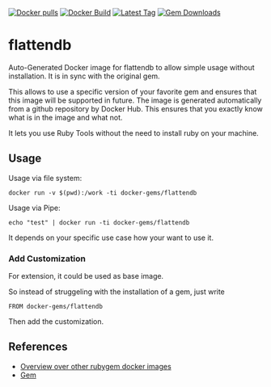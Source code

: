 [![Docker pulls](https://img.shields.io/docker/pulls/rubygem/flattendb.svg)](https://hub.docker.com/r/rubygem/flattendb/)
[![Docker Build](https://img.shields.io/docker/automated/rubygem/flattendb.svg)](https://hub.docker.com/r/rubygem/flattendb/)
[![Latest Tag](https://img.shields.io/github/tag/docker-rubygem/flattendb.svg)](https://hub.docker.com/r/rubygem/flattendb/)
[![Gem Downloads](https://img.shields.io/gem/dt/flattendb.svg)](https://rubygems.org/gems/flattendb/)
# flattendb

Auto-Generated Docker image for flattendb to allow simple usage without installation.
It is in sync with the original gem.

This allows to use a specific version of your favorite gem and ensures that this image will be supported in future.
The image is generated automatically from a github repository by Docker Hub.
This ensures that you exactly know what is in the image and what not.

It lets you use Ruby Tools without the need to install ruby on your machine.

## Usage

Usage via file system:

`docker run -v $(pwd):/work -ti docker-gems/flattendb`

Usage via Pipe:

`echo "test" | docker run -ti docker-gems/flattendb`

It depends on your specific use case how your want to use it.

### Add Customization

For extension, it could be used as base image.

So instead of struggeling with the installation of a gem, just write

`FROM docker-gems/flattendb`

Then add the customization.

## References

 - [Overview over other rubygem docker images](https://github.com/thinkbot/docker-rubygem)
 - [Gem](https://rubygems.org/gems/flattendb/)
